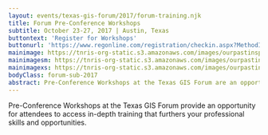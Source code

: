```yaml
---
layout: events/texas-gis-forum/2017/forum-training.njk
title: Forum Pre-Conference Workshops
subtitle: October 23-27, 2017 | Austin, Texas
buttontext: 'Register for Workshops'
buttonurl: 'https://www.regonline.com/registration/checkin.aspx?MethodId=0&EventSessionId=5cdfe0598c364b169bf9ecbd9886bc35&EventId=2011451'
mainimage: https://tnris-org-static.s3.amazonaws.com/images/ourpastinspires-banner-main.jpg
mainimagesm: https://tnris-org-static.s3.amazonaws.com/images/ourpastinspires-banner-main-sm.jpg
mainimagexs: https://tnris-org-static.s3.amazonaws.com/images/ourpastinspires-banner-main-sm.jpg
bodyClass: forum-sub-2017
abstract: Pre-Conference Workshops at the Texas GIS Forum are an opportunity for attendees to dive into in-depth training that furthers your professional skills and opportunities.
---
```


Pre-Conference Workshops at the Texas GIS Forum provide an opportunity for attendees to access in-depth training that furthers your professional skills and opportunities.
